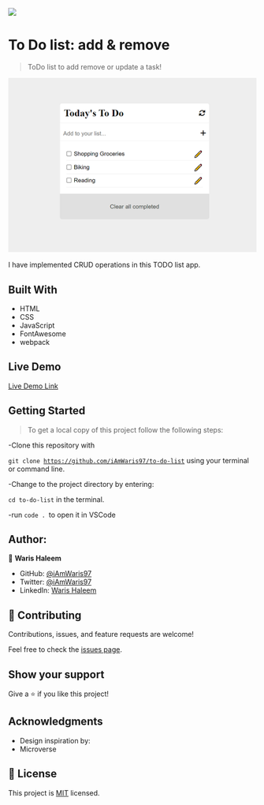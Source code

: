 ![](https://img.shields.io/badge/Microverse-blueviolet)

# To Do list: add & remove

> ToDo list to add remove or update a task!

![Project Screenshot](./project-snapshot.PNG "Capstone")

I have implemented CRUD operations in this TODO list app.

## Built With

- HTML
- CSS
- JavaScript
- FontAwesome
- webpack

## Live Demo

[Live Demo Link](https://iamwaris97.github.io/to-do-list/)


## Getting Started

>To get a local copy of this project follow the following steps:

-Clone this repository with

<code>git clone https://github.com/iAmWaris97/to-do-list</code> using your terminal or command line.

-Change to the project directory by entering:

<code>cd to-do-list</code> in the terminal.

-run <code>code . </code>to open it in VSCode

## Author:

👤 **Waris Haleem**


- GitHub: [@iAmWaris97](https://github.com/iAmWaris97)
- Twitter: [@iAmWaris97](https://twitter.com/iAmWaris97)
- LinkedIn: [Waris Haleem](https://www.linkedin.com/in/waris-haleem/)


## 🤝 Contributing

Contributions, issues, and feature requests are welcome!

Feel free to check the [issues page](https://github.com/iAmWaris97/to-do-list/issues).

## Show your support

Give a ⭐️ if you like this project!

## Acknowledgments

- Design inspiration by:
- Microverse 

## 📝 License

This project is [MIT](./MIT.md) licensed.